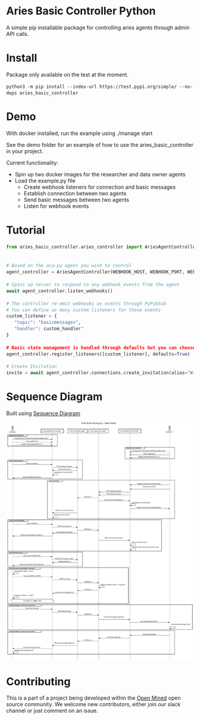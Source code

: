 # Aries Basic Controller Python

A simple pip installable package for controlling aries agents through admin API calls.

# Install

Package only available on the test at the moment.

`python3 -m pip install --index-url https://test.pypi.org/simple/ --no-deps aries_basic_controller`


# Demo

With docker installed, run the example using ./manage start

See the demo folder for an example of how to use the aries_basic_controller in your project.

Current functionality:
* Spin up two docker images for the researcher and data owner agents
* Load the example.py file
    * Create webhook listeners for connection and basic messages
    * Establish connection between two agents
    * Send basic messages between two agents
    * Listen for webhook events


# Tutorial

```python
from aries_basic_controller.aries_controller import AriesAgentController


# Based on the aca-py agent you wish to control
agent_controller = AriesAgentController(WEBHOOK_HOST, WEBHOOK_PORT, WEBHOOK_BASE, ADMIN_URL)

# Spins up server to respond to any webhook events from the agent
await agent_controller.listen_webhooks()

# The controller re-emit webhooks as events through PyPubSub
# You can define as many custom listeners for these events
custom_listener = {
   "topic": "basicmessages",
   "handler": custom_handler"
}

# Basic state management is handled through defaults but you can choose to pass in a set of listeners as an array
agent_controller.register_listeners([custom_listener], defaults=True)

# Create Invitation
invite = await agent_controller.connections.create_invitation(alias="Will")


```

# Sequence Diagram

Built using [Sequence Diagram](https://sequencediagram.org)

![Sequence Diagram](./sequence_diagrams/controller_basic_messaging.svg)

# Contributing

This is a part of a project being developed within the [Open Mined](https://openmined.org) open source community. We welcome new contributors, either join our slack channel or just comment on an issue.
